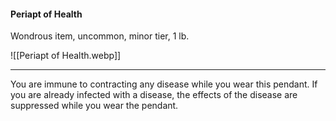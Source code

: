 #### Periapt of Health

Wondrous item, uncommon, minor tier, 1 lb.

![[Periapt of Health.webp]]

---

You are immune to contracting any disease while you wear this pendant. If you are already infected with a disease, the effects of the disease are suppressed while you wear the pendant.